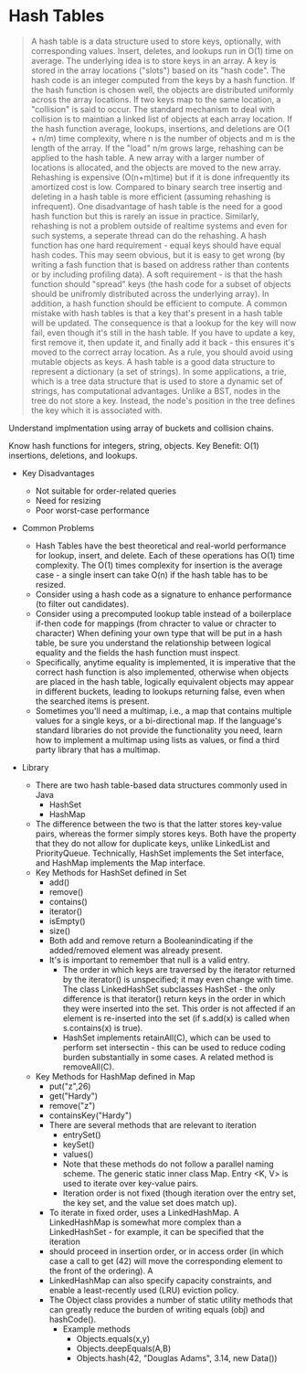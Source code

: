 # Hash Tables #

> A hash table is a data structure used to store keys, optionally, with corresponding values. Insert, deletes, and lookups run in O(1) time on average.
 The underlying idea is to store keys in an array. A key is stored in the array locations ("slots") based on its "hash code". The hash code is an integer 
 computed from the keys by a hash function. If the hash function is chosen well, the objects are distributed uniformly across the array locations. If two
 keys map to the same location, a "collision" is said to occur. The standard mechanism to deal with collision is to maintian a linked list of objects at each 
 array location. If the hash function average, lookups, insertions, and deletions are O(1 + n/m) time complexity, where n is the number of objects and 
 m is the length of the array. If the "load" n/m grows large, rehashing can be applied to the hash table. A new array with a larger number of locations is
 allocated, and the objects are moved to the new array. Rehashing is expensive (O(n+m)time) but if it is done infrequently its amortized cost is low. Compared to
 binary search tree insertig and deleting in a hash table is more efficient (assuming rehashing is infrequent). One disadvantage of hash table is the need for a 
 good hash function but this is rarely an issue in practice. Similarly, rehashing is not a problem outside of realtime systems and even for such systems, a 
 seperate thread can do the rehashing. A hash function has one hard requirement - equal keys should have equal hash codes. This may seem obvious, but it is easy
 to get wrong (by writing a fash function that is based on address rather than contents or by including profiling data). A soft requirement -  is that the hash 
 function should "spread" keys (the hash code for a subset of objects should be unifromly distributed across the underlying array). In addition, a hash function should 
 be efficient to compute. A common mistake with hash tables is that a key that's present in a hash table will be updated. The consequence is that a lookup for the key will
 now fail, even though it's still in the hash table. If you have to update a key, first remove it, then update it, and finally add it back - this ensures it's moved to 
 the correct array location. As a rule, you should avoid using mutable objects as keys. A hash table is a good data structure to represent a dictionary (a set of strings).
 In some applications, a trie, which is a tree data structure that is used to store a dynamic set of strings, has computational advantages. Unlike a BST, nodes in the tree
 do not store a key. Instead, the node's position in the tree defines the key which it is associated with.


Understand implmentation using array of buckets and collision chains. 

Know hash functions for integers, string, objects. 
Key Benefit: O(1) insertions, deletions, and lookups. 

- Key Disadvantages 
   - Not suitable for order-related queries 
   - Need for resizing 
   - Poor worst-case performance 
 
- Common Problems
   - Hash Tables have the best theoretical and real-world performance for lookup, insert, and delete. Each of these operations has O(1) time complexity. The O(1) times complexity
     for insertion is the average case - a single insert can take O(n) if the hash table has to be resized.
   - Consider using a hash code as a signature to enhance performance (to filter out candidates).
   - Consider using a precomputed lookup table instead of a boilerplace if-then code for mappings (from chracter to value or chracter to character)
     When defining your own type that will be put in a hash table, be sure you understand the relationship between logical equality and the fields the hash function must inspect.
   - Specifically, anytime equality is implemented, it is imperative that the correct hash function is also implemented, otherwise when objects are placed in the hash table, logically
     equivalent objects may appear in different buckets, leading to lookups returning false, even when the searched items is present.
   - Sometimes you'll need a multimap, i.e., a map that contains multiple values for a single keys, or a bi-directional map. If the language's standard libraries do not provide the functionality
     you need, learn how to implement a multimap using lists as values, or find a third party library that has a multimap.

- Library
  - There are two hash table-based data structures commonly used in Java
     - HashSet
     - HashMap
  - The difference between the two is that the latter stores key-value pairs, whereas the former simply stores keys. Both have the property that they do not 
    allow for duplicate keys, unlike LinkedList and PriorityQueue. Technically, HashSet implements the Set interface, and HashMap implements the Map interface.
  - Key Methods for HashSet defined in Set
     - add()
     - remove()
     - contains()
     - iterator()
     - isEmpty()
     - size()
     - Both add and remove return a Booleanindicating if the added/removed element was already present. 
     - It's is important to remember that null is a valid entry.
         - The order in which keys are traversed by the iterator returned by the iterator() is unspecified; it may even change with time. 
           The class LinkedHashSet subclasses HashSet - the only difference is that iterator() return keys in the order in which they were
           inserted into the set. This order is not affected if an element is re-inserted into the set (if s.add(x) is called when s.contains(x) is true).
         - HashSet implements retainAll(C), which can be used to perform set intersectin - this can be used to reduce coding burden substantially in some cases.
           A related method is removeAll(C).
  - Key Methods for HashMap defined in Map
     - put("z",26)
     - get("Hardy")
     - remove("z")
     - containsKey("Hardy")
     - There are several methods that are relevant to iteration
         - entrySet()
         - keySet()
         - values()
         - Note that these methods do not follow a parallel naming scheme. The generic static inner class Map. Entry <K, V> is used to iterate over key-value pairs.
         - Iteration order is not fixed (though iteration over the entry set, the key set, and the value set does match up).
     - To iterate in fixed order, uses a LinkedHashMap. A LinkedHashMap is somewhat more complex than a LinkedHashSet - for example, it can be specified that the iteration
     - should proceed in insertion order, or in access order (in which case a call to get (42) will move the corresponding element to the front of the ordering). A 
     - LinkedHashMap can also specify capacity constraints, and enable a least-recently used (LRU) eviction policy.
     - The Object class provides a number of static utility methods that can greatly reduce the burden of writing equals (obj) and hashCode(). 
        - Example methods
            - Objects.equals(x,y)
            - Objects.deepEquals(A,B)
            - Objects.hash(42, "Douglas Adams", 3.14, new Data())
         
